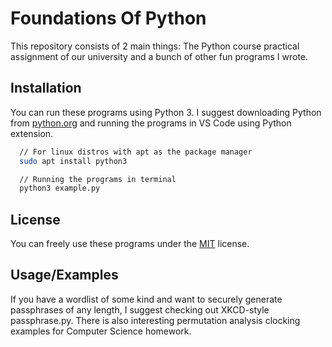 
#  Foundations Of Python

This repository consists of 2 main things: The Python course practical assignment of our university and a bunch of other fun programs I wrote. 
## Installation

You can run these programs using Python 3. I suggest downloading Python from [python.org](https://python.org) and running the programs in VS Code using Python extension.

```bash
  // For linux distros with apt as the package manager
  sudo apt install python3

  // Running the programs in terminal
  python3 example.py
```
    
## License

You can freely use these programs under the [MIT](https://choosealicense.com/licenses/mit/) license.


## Usage/Examples

If you have a wordlist of some kind and want to securely generate passphrases of any length, I suggest checking 
out XKCD-style passphrase.py. There is also interesting permutation analysis clocking examples for Computer Science homework.
